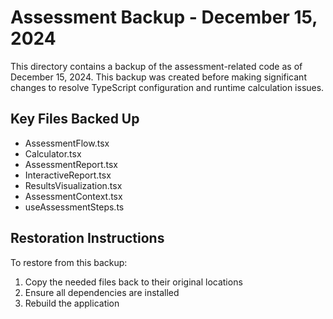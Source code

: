 # Assessment Backup - December 15, 2024

This directory contains a backup of the assessment-related code as of December 15, 2024.
This backup was created before making significant changes to resolve TypeScript configuration and runtime calculation issues.

## Key Files Backed Up

- AssessmentFlow.tsx
- Calculator.tsx
- AssessmentReport.tsx
- InteractiveReport.tsx
- ResultsVisualization.tsx
- AssessmentContext.tsx
- useAssessmentSteps.ts

## Restoration Instructions

To restore from this backup:
1. Copy the needed files back to their original locations
2. Ensure all dependencies are installed
3. Rebuild the application